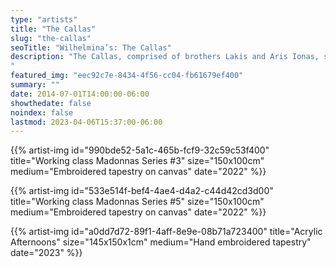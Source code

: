 ```yaml
---
type: "artists"
title: "The Callas"
slug: "the-callas"
seoTitle: "Wilhelmina’s: The Callas"
description: "The Callas, comprised of brothers Lakis and Aris Ionas, spearheads a Greek DIY movement, acting as a catalyst within a loose artistic collective engaged in the creation of artworks, films, and music. The duo, celebrating women, activism, and the spirit of experimentation, presents an array of original tapestries, playful installations, and mesmerizing spray paintings. Drawing inspiration from urban symbolism, collective archetypes, and diverse cultural references, The Callas' meta-punk distinctive style reflects a captivating fusion of Mediterranean psych-laden collective creativity. Their embroideries specifically weave together influences from sources such as the Memphis Group, Superstudio, Parthenis, Dorothy Iannone, and traditional flokati rugs, resulting in a compelling blend of contemporary and traditional elements. While the creative duo conceptualizes the designs, the tapestries come to life through the skilled craftsmanship of their mother, Ioanna, and aunt, Anastasia, at The Callas farm in Thermissia, Peloponnese. This unique DIY haven, situated amid olive and orange trees, serves as their laboratory, studio, festival space, and warehouse—a versatile hub for their artistic endeavors. The Callas has left an indelible mark on the global art scene through collaborations with iconic figures like Lee Ranaldo of Sonic Youth and Jim Sclavunos of Nick Cave and The Bad Seeds. Their impactful contributions are further evidenced by major museum shows, including a recent exhibition at Onassis Foundation – Stegi, and participation in renowned shows such as the New Museum in New York, DESTE Foundation in Athens, Documenta 14, Palais de Tokyo in Paris, and the Athens Biennial Kustera Projects in New York.
"
featured_img: "eec92c7e-8434-4f56-cc04-fb61679ef400"
summary: ""
date: 2014-07-01T14:00:00-06:00
showthedate: false
noindex: false
lastmod: 2023-04-06T15:37:00-06:00
---
```

{{% artist-img id="990bde52-5a1c-465b-fcf9-32c59c53f400" title="Working class Madonnas Series #3" size="150x100cm" medium="Embroidered tapestry on canvas" date="2022" %}}

{{% artist-img id="533e514f-bef4-4ae4-d4a2-c44d42cd3d00" title="Working class Madonnas Series #5" size="150x100cm" medium="Embroidered tapestry on canvas" date="2022" %}}

{{% artist-img id="a0dd7d72-89f1-4aff-8e9e-08b71a723400" title="Acrylic Afternoons" size="145x150x1cm" medium="Hand embroidered tapestry" date="2023" %}}

